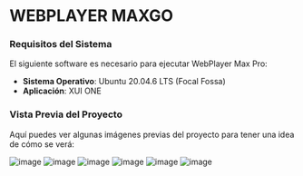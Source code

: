 # WEBPLAYER MAXGO

### Requisitos del Sistema

El siguiente software es necesario para ejecutar WebPlayer Max Pro:

- **Sistema Operativo**: Ubuntu 20.04.6 LTS (Focal Fossa)
- **Aplicación**: XUI ONE

### Vista Previa del Proyecto

Aquí puedes ver algunas imágenes previas del proyecto para tener una idea de cómo se verá:

![image](https://images.steamusercontent.com/ugc/5172530629516115/60FEFE74F5EEE58540A9B7A1289EB45ACF8555F6/?imw=1024&imh=491&ima=fit&impolicy=Letterbox&imcolor=%23000000&letterbox=true)
![image](https://images.steamusercontent.com/ugc/5172530629523442/42DAC6C67A2EB37E9667D6951E3ACDFF3B8C6A5B/?imw=5000&imh=5000&ima=fit&impolicy=Letterbox&imcolor=%23000000&letterbox=false)
![image](https://images.steamusercontent.com/ugc/5172530629523773/8A81F9DA9F114957870A5DBDDB951EA321DCE687/?imw=5000&imh=5000&ima=fit&impolicy=Letterbox&imcolor=%23000000&letterbox=false)
![image](https://images.steamusercontent.com/ugc/5172530629523976/73C783B580A874ED4CE14AC3BB9BDA1F04D6255B/?imw=5000&imh=5000&ima=fit&impolicy=Letterbox&imcolor=%23000000&letterbox=false)
![image](https://images.steamusercontent.com/ugc/5172530629524205/E806E5703AA4094328095DF20FD0AA011B0FBFC8/?imw=5000&imh=5000&ima=fit&impolicy=Letterbox&imcolor=%23000000&letterbox=false)
![image](https://images.steamusercontent.com/ugc/5172530629524382/75BFB191E9D337CAAA431BC3FD8F511C57182E35/?imw=5000&imh=5000&ima=fit&impolicy=Letterbox&imcolor=%23000000&letterbox=false)